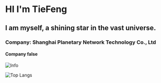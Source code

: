 # HI I'm TieFeng
## I am myself, a shining star in the vast universe.
### Company: Shanghai Planetary Network Technology Co., Ltd
#### Company false
![Info](https://github-readme-stats.vercel.app/api?username=TieFengOvO&show_icons=true&theme=dracula)

![Top Langs](https://github-readme-stats.vercel.app/api/top-langs/?username=TieFengOvO&card_width=445&layout=compact&theme=dracula)
